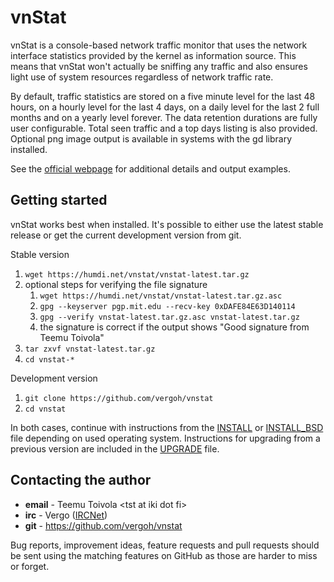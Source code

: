 # vnStat

vnStat is a console-based network traffic monitor that uses the network
interface statistics provided by the kernel as information source. This
means that vnStat won't actually be sniffing any traffic and also ensures
light use of system resources regardless of network traffic rate.

By default, traffic statistics are stored on a five minute level for the last
48 hours, on a hourly level for the last 4 days, on a daily level for the
last 2 full months and on a yearly level forever. The data retention durations
are fully user configurable. Total seen traffic and a top days listing is also
provided. Optional png image output is available in systems with the gd library
installed.

See the [official webpage](https://humdi.net/vnstat/) for additional details
and output examples.

## Getting started

vnStat works best when installed. It's possible to either use the latest
stable release or get the current development version from git.

Stable version
  1. `wget https://humdi.net/vnstat/vnstat-latest.tar.gz`
  2. optional steps for verifying the file signature
     1. `wget https://humdi.net/vnstat/vnstat-latest.tar.gz.asc`
     2. `gpg --keyserver pgp.mit.edu --recv-key 0xDAFE84E63D140114`
     3. `gpg --verify vnstat-latest.tar.gz.asc vnstat-latest.tar.gz`
     4. the signature is correct if the output shows "Good signature from Teemu Toivola"
  3. `tar zxvf vnstat-latest.tar.gz`
  4. `cd vnstat-*`

Development version
  1. `git clone https://github.com/vergoh/vnstat`
  2. `cd vnstat`

In both cases, continue with instructions from the [INSTALL](INSTALL.md) or
[INSTALL_BSD](INSTALL_BSD.md) file depending on used operating system.
Instructions for upgrading from a previous version are included in the
[UPGRADE](UPGRADE.md) file.

## Contacting the author

  - **email** - Teemu Toivola &lt;tst at iki dot fi&gt;
  - **irc** - Vergo ([IRCNet](http://www.irchelp.org/networks/ircnet/))
  - **git** - https://github.com/vergoh/vnstat

Bug reports, improvement ideas, feature requests and pull requests should be
sent using the matching features on GitHub as those are harder to miss or
forget.
